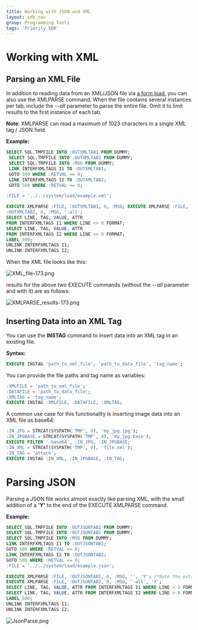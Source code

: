 ```yaml
---
title: Working with JSON and XML
layout: sdk_nav
group: Programming Tools
tags: 'Priority_SDK'
---
```


# Working with XML 

## Parsing an XML File

In addition to reading data from an XML/JSON file via [a form load](Interfaces), you can also use the XMLPARSE command.
When the file contains several instances per tab, include the *--all* parameter to parse the entire file. Omit it to limit results to the first instance of each tab.

**Note**: XMLPARSE can read a maximum of 1023 characters in a single XML tag / JSON field. 

**Example:**
```sql
SELECT SQL.TMPFILE INTO :OUTXMLTAB1 FROM DUMMY;
 SELECT SQL.TMPFILE INTO :OUTXMLTAB2 FROM DUMMY; 
 SELECT SQL.TMPFILE INTO :MSG FROM DUMMY; 
 LINK INTERFXMLTAGS I1 TO :OUTXMLTAB1;
 GOTO 500 WHERE :RETVAL <= 0; 
 LINK INTERFXMLTAGS I2 TO :OUTXMLTAB2;
 GOTO 500 WHERE :RETVAL <= 0;

:FILE = '../../system/load/example.xml';

EXECUTE XMLPARSE :FILE, :OUTXMLTAB1, 0, :MSG; EXECUTE XMLPARSE :FILE,
:OUTXMLTAB2, 0, :MSG, '-all';
SELECT LINE, TAG, VALUE, ATTR 
FROM INTERFXMLTAGS I1 WHERE LINE <> 0 FORMAT;
SELECT LINE, TAG, VALUE, ATTR
FROM INTERFXMLTAGS I2 WHERE LINE <> 0 FORMAT;
LABEL 500;
UNLINK INTERFXMLTAGS I1;
UNLINK INTERFXMLTAGS I2; 
```

When the XML file looks like this:

![](https://cdn.priority-software.com/docs/images/XML_file-173.png "XML_file-173.png")

results for the above two EXECUTE commands (without the *--all* parameter and with it) are as follows:

![](https://cdn.priority-software.com/docs/images/XMLPARSE_results-173.png "XMLPARSE_results-173.png")

## Inserting Data into an XML Tag

You can use the **INSTAG** command to insert data into an XML tag in an existing file.

**Syntax:**
```SQL
EXECUTE INSTAG 'path_to_xml_file', 'path_to_data_file', 'tag_name';
```

You can provide the file paths and tag name as variables:

```SQL
:XMLFILE = 'path_to_xml_file';
:DATAFILE = 'path_to_data_file';
:XMLTAG = 'tag_name';
EXECUTE INSTAG :XMLFILE, :DATAFILE, :XMLTAG;
```

A common use case for this functionality is inserting image data into an XML file as base64:

```sql
:IN_JPG = STRCAT(SYSPATH('TMP', 0), 'my_jpg.jpg'); 
:IN_JPGBASE = STRCAT(SYSPATH('TMP', 0), 'my_jpg.base');
EXECUTE FILTER '-base64', :IN_JPG, :IN_JPGBASE;
:IN_XML = STRCAT(SYSPATH('TMP', 0), 'file.xml');
:IN_TAG = 'attach';
EXECUTE INSTAG :IN_XML, :IN_JPGBASE, :IN_TAG;
```

# Parsing JSON 

Parsing a JSON file works almost exactly like parsing XML, with the small addition of a **'Y'** to the end of the EXECUTE XMLPARSE command.

**Example:** 
```sql
SELECT SQL.TMPFILE INTO :OUTJSONTAB1 FROM DUMMY; 
SELECT SQL.TMPFILE INTO :OUTJSONTAB2 FROM DUMMY;
SELECT SQL.TMPFILE INTO :MSG FROM DUMMY; 
LINK INTERFXMLTAGS I1 TO :OUTJSONTAB1; 
GOTO 500 WHERE :RETVAL <= 0;
LINK INTERFXMLTAGS I2 TO :OUTJSONTAB2; 
GOTO 500 WHERE :RETVAL <= 0;
:FILE = '../../system/load/example.json';

EXECUTE XMLPARSE :FILE, :OUTJSONTAB1, 0, :MSG, '', 'Y'; /*Note the extra 'Y'*/
EXECUTE XMLPARSE :FILE, :OUTJSONTAB2, 0, :MSG, '-all', 'Y';
SELECT LINE, TAG, VALUE, ATTR FROM INTERFXMLTAGS I1 WHERE LINE > 0 FORMAT;
SELECT LINE, TAG, VALUE, ATTR FROM INTERFXMLTAGS I2 WHERE LINE > 0 FORMAT;
LABEL 500;
UNLINK INTERFXMLTAGS I1;
UNLINK INTERFXMLTAGS I2; 
```

![](https://cdn.priority-software.com/docs/images/JsonParse.png "JsonParse.png")
